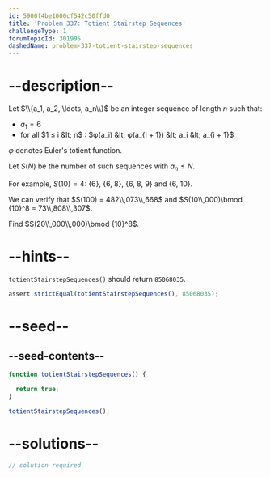 ```yaml
---
id: 5900f4be1000cf542c50ffd0
title: 'Problem 337: Totient Stairstep Sequences'
challengeType: 1
forumTopicId: 301995
dashedName: problem-337-totient-stairstep-sequences
---
```


# --description--

Let $\\{a_1, a_2, \ldots, a_n\\}$ be an integer sequence of length $n$ such that:

- $a_1 = 6$
- for all $1 ≤ i &lt; n$ : $φ(a_i) &lt; φ(a_{i + 1}) &lt; a_i &lt; a_{i + 1}$

$φ$ denotes Euler's totient function.

Let $S(N)$ be the number of such sequences with $a_n ≤ N$.

For example, $S(10) = 4$: {6}, {6, 8}, {6, 8, 9} and {6, 10}.

We can verify that $S(100) = 482\\,073\\,668$ and $S(10\\,000)\bmod {10}^8 = 73\\,808\\,307$.

Find $S(20\\,000\\,000)\bmod {10}^8$.


# --hints--

`totientStairstepSequences()` should return `85068035`.

```js
assert.strictEqual(totientStairstepSequences(), 85068035);
```

# --seed--

## --seed-contents--

```js
function totientStairstepSequences() {

  return true;
}

totientStairstepSequences();
```

# --solutions--

```js
// solution required
```
